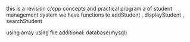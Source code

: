 this is a revision c/cpp concepts  and practical program a  of student management system 
we have functions to  addStudent , displayStudent , searchStudent 

using array 
using file 
additional: database(mysql)
